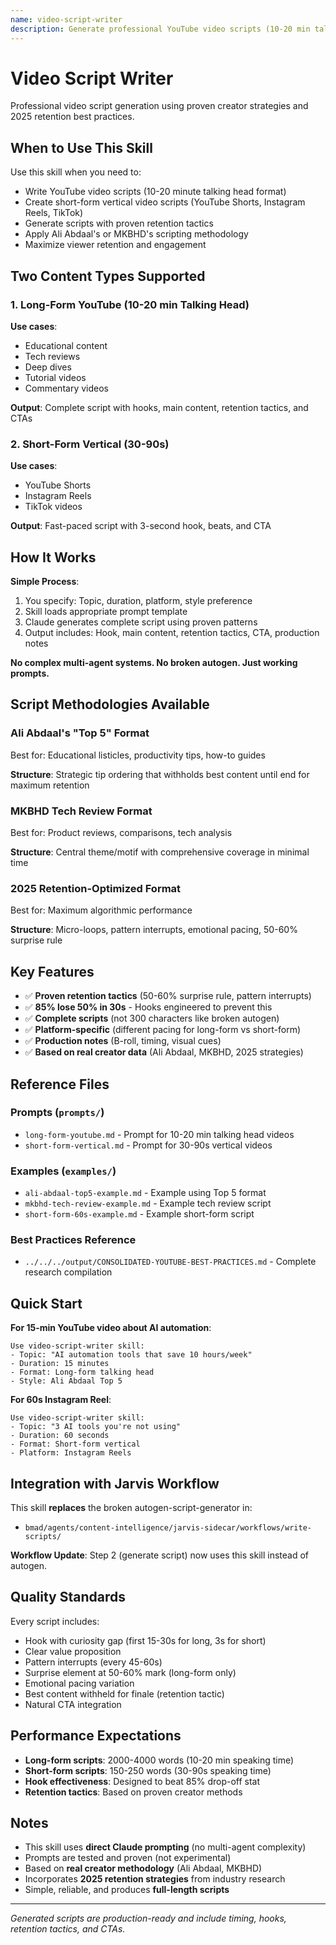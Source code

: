 ```yaml
---
name: video-script-writer
description: Generate professional YouTube video scripts (10-20 min talking head) and short-form vertical videos (Shorts/Reels/TikTok) using proven strategies from Ali Abdaal, MKBHD, and 2025 retention best practices. Creates complete scripts with hooks, retention tactics, and CTAs based on real creator methodology.
---
```


# Video Script Writer

Professional video script generation using proven creator strategies and 2025 retention best practices.

## When to Use This Skill

Use this skill when you need to:
- Write YouTube video scripts (10-20 minute talking head format)
- Create short-form vertical video scripts (YouTube Shorts, Instagram Reels, TikTok)
- Generate scripts with proven retention tactics
- Apply Ali Abdaal's or MKBHD's scripting methodology
- Maximize viewer retention and engagement

## Two Content Types Supported

### 1. Long-Form YouTube (10-20 min Talking Head)
**Use cases**:
- Educational content
- Tech reviews
- Deep dives
- Tutorial videos
- Commentary videos

**Output**: Complete script with hooks, main content, retention tactics, and CTAs

### 2. Short-Form Vertical (30-90s)
**Use cases**:
- YouTube Shorts
- Instagram Reels
- TikTok videos

**Output**: Fast-paced script with 3-second hook, beats, and CTA

## How It Works

**Simple Process**:
1. You specify: Topic, duration, platform, style preference
2. Skill loads appropriate prompt template
3. Claude generates complete script using proven patterns
4. Output includes: Hook, main content, retention tactics, CTA, production notes

**No complex multi-agent systems. No broken autogen. Just working prompts.**

## Script Methodologies Available

### Ali Abdaal's "Top 5" Format
Best for: Educational listicles, productivity tips, how-to guides

**Structure**: Strategic tip ordering that withholds best content until end for maximum retention

### MKBHD Tech Review Format
Best for: Product reviews, comparisons, tech analysis

**Structure**: Central theme/motif with comprehensive coverage in minimal time

### 2025 Retention-Optimized Format
Best for: Maximum algorithmic performance

**Structure**: Micro-loops, pattern interrupts, emotional pacing, 50-60% surprise rule

## Key Features

- ✅ **Proven retention tactics** (50-60% surprise rule, pattern interrupts)
- ✅ **85% lose 50% in 30s** - Hooks engineered to prevent this
- ✅ **Complete scripts** (not 300 characters like broken autogen)
- ✅ **Platform-specific** (different pacing for long-form vs short-form)
- ✅ **Production notes** (B-roll, timing, visual cues)
- ✅ **Based on real creator data** (Ali Abdaal, MKBHD, 2025 strategies)

## Reference Files

### Prompts (`prompts/`)
- `long-form-youtube.md` - Prompt for 10-20 min talking head videos
- `short-form-vertical.md` - Prompt for 30-90s vertical videos

### Examples (`examples/`)
- `ali-abdaal-top5-example.md` - Example using Top 5 format
- `mkbhd-tech-review-example.md` - Example tech review script
- `short-form-60s-example.md` - Example short-form script

### Best Practices Reference
- `../../../output/CONSOLIDATED-YOUTUBE-BEST-PRACTICES.md` - Complete research compilation

## Quick Start

**For 15-min YouTube video about AI automation**:
```
Use video-script-writer skill:
- Topic: "AI automation tools that save 10 hours/week"
- Duration: 15 minutes
- Format: Long-form talking head
- Style: Ali Abdaal Top 5
```

**For 60s Instagram Reel**:
```
Use video-script-writer skill:
- Topic: "3 AI tools you're not using"
- Duration: 60 seconds
- Format: Short-form vertical
- Platform: Instagram Reels
```

## Integration with Jarvis Workflow

This skill **replaces** the broken autogen-script-generator in:
- `bmad/agents/content-intelligence/jarvis-sidecar/workflows/write-scripts/`

**Workflow Update**: Step 2 (generate script) now uses this skill instead of autogen.

## Quality Standards

Every script includes:
- Hook with curiosity gap (first 15-30s for long, 3s for short)
- Clear value proposition
- Pattern interrupts (every 45-60s)
- Surprise element at 50-60% mark (long-form only)
- Emotional pacing variation
- Best content withheld for finale (retention tactic)
- Natural CTA integration

## Performance Expectations

- **Long-form scripts**: 2000-4000 words (10-20 min speaking time)
- **Short-form scripts**: 150-250 words (30-90s speaking time)
- **Hook effectiveness**: Designed to beat 85% drop-off stat
- **Retention tactics**: Based on proven creator methods

## Notes

- This skill uses **direct Claude prompting** (no multi-agent complexity)
- Prompts are tested and proven (not experimental)
- Based on **real creator methodology** (Ali Abdaal, MKBHD)
- Incorporates **2025 retention strategies** from industry research
- Simple, reliable, and produces **full-length scripts**

---

*Generated scripts are production-ready and include timing, hooks, retention tactics, and CTAs.*
